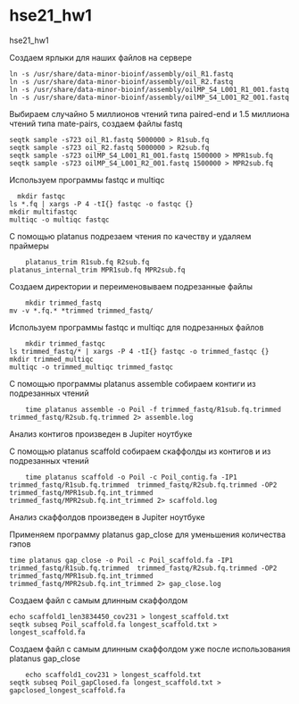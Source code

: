 # hse21_hw1
hse21_hw1

Создаем ярлыки для наших файлов на сервере

    ln -s /usr/share/data-minor-bioinf/assembly/oil_R1.fastq
    ln -s /usr/share/data-minor-bioinf/assembly/oil_R2.fastq
    ln -s /usr/share/data-minor-bioinf/assembly/oilMP_S4_L001_R1_001.fastq
    ln -s /usr/share/data-minor-bioinf/assembly/oilMP_S4_L001_R2_001.fastq

Выбираем случайно 5 миллионов чтений типа paired-end и 1.5 миллиона чтений типа mate-pairs, создаем файлы fastq
    
    seqtk sample -s723 oil_R1.fastq 5000000 > R1sub.fq
    seqtk sample -s723 oil_R2.fastq 5000000 > R2sub.fq
    seqtk sample -s723 oilMP_S4_L001_R1_001.fastq 1500000 > MPR1sub.fq
    seqtk sample -s723 oilMP_S4_L001_R2_001.fastq 1500000 > MPR2sub.fq

Используем программы fastqc и multiqc
   
	  mkdir fastqc
    ls *.fq | xargs -P 4 -tI{} fastqc -o fastqc {}
    mkdir multifastqc 
    multiqc -o multiqc fastqc

С помощью platanus подрезаем чтения по качеству и удаляем праймеры
    
		platanus_trim R1sub.fq R2sub.fq
    platanus_internal_trim MPR1sub.fq MPR2sub.fq

Создаем директории и переименовываем подрезанные файлы
    
		mkdir trimmed_fastq
    mv -v *.fq.* *trimmed trimmed_fastq/

Используем программы fastqc и multiqc для подрезанных файлов
    
		mkdir trimmed_fastqc
    ls trimmed_fastq/* | xargs -P 4 -tI{} fastqc -o trimmed_fastqc {}
    mkdir trimmed_multiqc
    multiqc -o trimmed_multiqc trimmed_fastqc

С помощью программы platanus assemble собираем контиги из подрезанных чтений
    
		time platanus assemble -o Poil -f trimmed_fastq/R1sub.fq.trimmed trimmed_fastq/R2sub.fq.trimmed 2> assemble.log
Анализ контигов произведен в Jupiter ноутбуке

С помощью platanus scaffold собираем скаффолды из контигов и из подрезанных чтений
    
		time platanus scaffold -o Poil -c Poil_contig.fa -IP1 trimmed_fastq/R1sub.fq.trimmed  trimmed_fastq/R2sub.fq.trimmed -OP2 trimmed_fastq/MPR1sub.fq.int_trimmed trimmed_fastq/MPR2sub.fq.int_trimmed 2> scaffold.log
Анализ скаффолдов произведен в Jupiter ноутбуке

Применяем программу platanus gap_close для уменьшения количества гэпов

    time platanus gap_close -o Poil -c Poil_scaffold.fa -IP1 trimmed_fastq/R1sub.fq.trimmed  trimmed_fastq/R2sub.fq.trimmed -OP2 trimmed_fastq/MPR1sub.fq.int_trimmed trimmed_fastq/MPR2sub.fq.int_trimmed 2> gap_close.log

Создаем файл с самым длинным скаффолдом

    echo scaffold1_len3834450_cov231 > longest_scaffold.txt
    seqtk subseq Poil_scaffold.fa longest_scaffold.txt > longest_scaffold.fa

Создаем файл с самым длинным скаффолдом уже после использования platanus gap_close
     
		echo scaffold1_cov231 > longest_scaffold.txt
    seqtk subseq Poil_gapClosed.fa longest_scaffold.txt > gapclosed_longest_scaffold.fa
